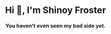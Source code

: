 <h1 align="center">Hi 👋, I'm Shinoy Froster</h1> <h3 align="center">You haven't even seen my bad side yet.
